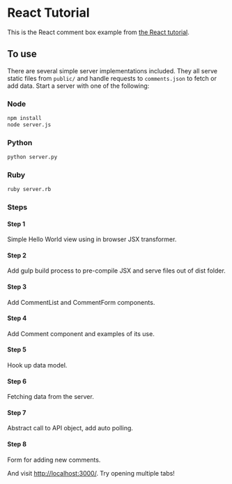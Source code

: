 # React Tutorial

This is the React comment box example from [the React tutorial](http://facebook.github.io/react/docs/tutorial.html).

## To use

There are several simple server implementations included. They all serve static files from `public/` and handle requests to `comments.json` to fetch or add data. Start a server with one of the following:

### Node

```sh
npm install
node server.js
```

### Python

```sh
python server.py
```

### Ruby
```sh
ruby server.rb
```

### Steps

#### Step 1

Simple Hello World view using in browser JSX transformer.

#### Step 2

Add gulp build process to pre-compile JSX and serve files out of dist folder.

#### Step 3

Add CommentList and CommentForm components.

#### Step 4

Add Comment component and examples of its use.

#### Step 5

Hook up data model.

#### Step 6

Fetching data from the server.

#### Step 7

Abstract call to API object, add auto polling.

#### Step 8

Form for adding new comments.

And visit <http://localhost:3000/>. Try opening multiple tabs!
